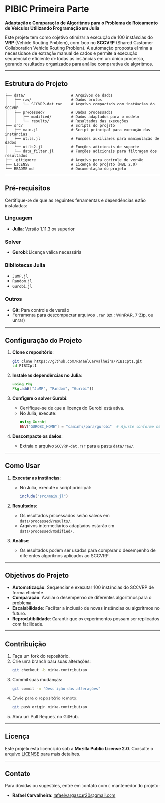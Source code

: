 # PIBIC Primeira Parte  
**Adaptação e Comparação de Algoritmos para o Problema de Roteamento de Veículos Utilizando Programação em Julia**

Este projeto tem como objetivo otimizar a execução de 100 instâncias do **VRP** (Vehicle Routing Problem), com foco no **SCCVRP** (Shared Customer Collaboration Vehicle Routing Problem). A automação proposta elimina a necessidade de extração manual de dados e permite a execução sequencial e eficiente de todas as instâncias em um único processo, gerando resultados organizados para análise comparativa de algoritmos.

---

## Estrutura do Projeto

```
├── data/                     # Arquivos de dados
│   ├── raw/                  # Dados brutos
│   │   └── SCCVRP-dat.rar    # Arquivo compactado com instâncias do SCCVRP
│   ├── processed/            # Dados processados
│   │   ├── modified/         # Dados adaptados para o modelo
│   │   └── results/          # Resultados das execuções
├── src/                      # Scripts do projeto
│   ├── main.jl               # Script principal para execução das instâncias
│   ├── utils.jl              # Funções auxiliares para manipulação de dados
│   └── utils2.jl             # Funções adicionais de suporte
│   └── data_filter.jl        # Funções adicionais para filtragem dos resultados
├── .gitignore                # Arquivo para controle de versão
├── LICENSE                   # Licença do projeto (MBL 2.0)
└── README.md                 # Documentação do projeto
```

---

## Pré-requisitos

Certifique-se de que as seguintes ferramentas e dependências estão instaladas:

### Linguagem
- **Julia**: Versão 1.11.3 ou superior

### Solver
- **Gurobi**: Licença válida necessária

### Bibliotecas Julia
- `JuMP.jl`
- `Random.jl`
- `Gurobi.jl`

### Outros
- **Git**: Para controle de versão
- Ferramenta para descompactar arquivos `.rar` (ex.: WinRAR, 7-Zip, ou unrar)

---

## Configuração do Projeto

1. **Clone o repositório**:
   ```bash
   git clone https://github.com/RafaelCarvalheira/PIBICpt1.git
   cd PIBICpt1
   ```

2. **Instale as dependências no Julia**:
   ```julia
   using Pkg
   Pkg.add(["JuMP", "Random", "Gurobi"])
   ```

3. **Configure o solver Gurobi**:
   - Certifique-se de que a licença do Gurobi está ativa.
   - No Julia, execute:
     ```julia
     using Gurobi
     ENV["GUROBI_HOME"] = "caminho/para/gurobi"  # Ajuste conforme necessário
     ```

4. **Descompacte os dados**:
   - Extraia o arquivo `SCCVRP-dat.rar` para a pasta `data/raw/`.

---

## Como Usar

1. **Executar as instâncias**:
   - No Julia, execute o script principal:
     ```julia
     include("src/main.jl")
     ```

2. **Resultados**:
   - Os resultados processados serão salvos em `data/processed/results/`.
   - Arquivos intermediários adaptados estarão em `data/processed/modified/`.

3. **Análise**:
   - Os resultados podem ser usados para comparar o desempenho de diferentes algoritmos aplicados ao SCCVRP.

---

## Objetivos do Projeto

- **Automatização**: Sequenciar e executar 100 instâncias do SCCVRP de forma eficiente.
- **Comparação**: Avaliar o desempenho de diferentes algoritmos para o problema.
- **Escalabilidade**: Facilitar a inclusão de novas instâncias ou algoritmos no futuro.
- **Reprodutibilidade**: Garantir que os experimentos possam ser replicados com facilidade.

---

## Contribuição

1. Faça um fork do repositório.
2. Crie uma branch para suas alterações:
   ```bash
   git checkout -b minha-contribuicao
   ```
3. Commit suas mudanças:
   ```bash
   git commit -m "Descrição das alterações"
   ```
4. Envie para o repositório remoto:
   ```bash
   git push origin minha-contribuicao
   ```
5. Abra um Pull Request no GitHub.

---

## Licença

Este projeto está licenciado sob a **Mozilla Public License 2.0**. Consulte o arquivo [LICENSE](LICENSE) para mais detalhes.

---

## Contato

Para dúvidas ou sugestões, entre em contato com o mantenedor do projeto:
- **Rafael Carvalheira**: rafaelvargascar20@gmail.com
